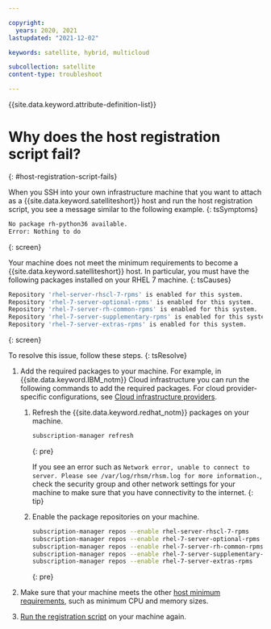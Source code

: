 ```yaml
---

copyright:
  years: 2020, 2021
lastupdated: "2021-12-02"

keywords: satellite, hybrid, multicloud

subcollection: satellite
content-type: troubleshoot

---
```


{{site.data.keyword.attribute-definition-list}}

# Why does the host registration script fail?
{: #host-registration-script-fails}


When you SSH into your own infrastructure machine that you want to attach as a {{site.data.keyword.satelliteshort}} host and run the host registration script, you see a message similar to the following example.
{: tsSymptoms}

```sh
No package rh-python36 available.
Error: Nothing to do
```
{: screen}


Your machine does not meet the minimum requirements to become a {{site.data.keyword.satelliteshort}} host. In particular, you must have the following packages installed on your RHEL 7 machine.
{: tsCauses}

```sh
Repository 'rhel-server-rhscl-7-rpms' is enabled for this system.
Repository 'rhel-7-server-optional-rpms' is enabled for this system.
Repository 'rhel-7-server-rh-common-rpms' is enabled for this system.
Repository 'rhel-7-server-supplementary-rpms' is enabled for this system.
Repository 'rhel-7-server-extras-rpms' is enabled for this system.
```
{: screen}

To resolve this issue, follow these steps.
{: tsResolve}

1. Add the required packages to your machine. For example, in {{site.data.keyword.IBM_notm}} Cloud infrastructure you can run the following commands to add the required packages. For cloud provider-specific configurations, see [Cloud infrastructure providers](/docs/satellite?topic=satellite-infrastructure-plan#create-options-cloud).
    1. Refresh the {{site.data.keyword.redhat_notm}} packages on your machine.
        ```sh
        subscription-manager refresh
        ```
        {: pre}

        If you see an error such as `Network error, unable to connect to server. Please see /var/log/rhsm/rhsm.log for more information.`, check the security group and other network settings for your machine to make sure that you have connectivity to the internet.
        {: tip}

    2. Enable the package repositories on your machine.
        ```sh
        subscription-manager repos --enable rhel-server-rhscl-7-rpms
        subscription-manager repos --enable rhel-7-server-optional-rpms
        subscription-manager repos --enable rhel-7-server-rh-common-rpms
        subscription-manager repos --enable rhel-7-server-supplementary-rpms
        subscription-manager repos --enable rhel-7-server-extras-rpms
        ```
        {: pre}

2. Make sure that your machine meets the other [host minimum requirements](/docs/satellite?topic=satellite-host-reqs), such as minimum CPU and memory sizes.
3. [Run the registration script](/docs/satellite?topic=satellite-hosts#attach-hosts) on your machine again.


